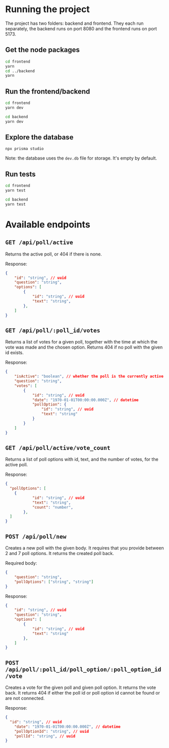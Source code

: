 # Running the project

The project has two folders: backend and frontend. They each run separately, the backend runs on port 8080 and the frontend runs on port 5173.

## Get the node packages

```bash
cd frontend
yarn
cd ../backend
yarn
```

## Run the frontend/backend
```bash
cd frontend
yarn dev
```

```bash
cd backend
yarn dev
```

## Explore the database
`npx prisma studio`

Note: the database uses the `dev.db` file for storage. It's empty by default.

## Run tests
```bash
cd frontend
yarn test
```

```bash
cd backend
yarn test
```

# Available endpoints

## `GET /api/poll/active` 

Returns the active poll, or 404 if there is none.

Response:

```json
{
	"id": "string", // uuid
	"question": "string",
	"options": [
		{
			"id": "string", // uuid
			"text": "string",
		},
	]
}
```

## `GET /api/poll/:poll_id/votes` 

Returns a list of votes for a given poll, together with the time at which the vote was made and the chosen option. Returns 404 if no poll with the given id exists.

Response:

```json
{
	"isActive": "boolean", // whether the poll is the currently active poll
	"question": "string",
	"votes": [
		{
			"id": "string", // uuid
			"date": "1970-01-01T00:00:00.000Z", // datetime
			"pollOption": {
				"id": "string", // uuid
				"text": "string"
			}
		}
	]
}
```

## `GET /api/poll/active/vote_count` 

Returns a list of poll options with id, text, and the number of votes, for the active poll.

Response:

```json
{
  "pollOptions": [
    {
			"id": "string", // uuid
			"text": "string",
			"count": "number",
		},
  ]
}
```

## `POST /api/poll/new`

Creates a new poll with the given body. It requires that you provide between 2 and 7 poll options. It returns the created poll back.

Required body:

```json
{
	"question": "string",
	"pollOptions": ["string", "string"]
}
```

Response:

```json
{
	"id": "string", // uuid
	"question": "string",
	"options": [
		{
			"id": "string", // uuid
			"text": "string"
		},
	]
}
```

## `POST /api/poll/:poll_id/poll_option/:poll_option_id/vote`

Creates a vote for the given poll and given poll option. It returns the vote back. It returns 404 if either the poll id or poll option id cannot be found or are not connected.

Response:

```json
{
  "id": "string", // uuid
	"date": "1970-01-01T00:00:00.000Z", // datetime
	"pollOptionId": "string", // uuid
	"pollId": "string", // uuid
}
```